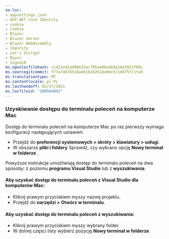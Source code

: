```yaml
---
no-loc:
- appsettings.json
- ASP.NET Core Identity
- cookie
- Cookie
- Blazor
- Blazor Server
- Blazor WebAssembly
- Identity
- Let's Encrypt
- Razor
- SignalR
ms.openlocfilehash: cc421e92ad9b635ac795ae06a4b9a1daf821f89c
ms.sourcegitcommit: f77a7467651bab61b24261da9dc5c1dd75fc1fa9
ms.translationtype: MT
ms.contentlocale: pl-PL
ms.lasthandoff: 02/17/2021
ms.locfileid: "100564092"
---
```

### <a name="accessing-a-command-terminal-on-mac"></a>Uzyskiwanie dostępu do terminalu poleceń na komputerze Mac

Dostęp do terminalu poleceń na komputerze Mac po raz pierwszy wymaga konfiguracji następujących ustawień:

* Przejdź do **preferencji systemowych > skróty > klawiatury > usługi**.
* W obszarze **pliki i foldery** Sprawdź, czy wybrano opcję **Nowy terminal w folderze** .

Powyższe instrukcje umożliwiają dostęp do terminalu poleceń na dwa sposoby: z poziomu **programu Visual Studio** lub z **wyszukiwania**. 

#### <a name="to-access-a-command-terminal-from-visual-studio-for-mac"></a>Aby uzyskać dostęp do terminalu poleceń z Visual Studio dla komputerów Mac:

* Kliknij prawym przyciskiem myszy nazwę projektu.
* Przejdź do **narzędzi > Otwórz w terminalu**.

#### <a name="to-access-a-command-terminal-from-finder"></a>Aby uzyskać dostęp do terminalu poleceń z wyszukiwania:

* Kliknij prawym przyciskiem myszy wybrany folder.
* W dolnej części listy wybierz pozycję **Nowy terminal w folderze**.
